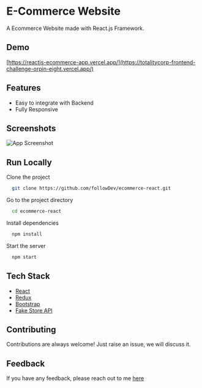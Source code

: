 # E-Commerce Website

A Ecommerce Website made with React.js Framework.


## Demo

[https://reactjs-ecommerce-app.vercel.app/](https://totalitycorp-frontend-challenge-orpin-eight.vercel.app/)

## Features

- Easy to integrate with Backend
- Fully Responsive


## Screenshots

![App Screenshot]()



## Run Locally

Clone the project

```bash
  git clone https://github.com/followDev/ecommerce-react.git
```

Go to the project directory

```bash
  cd ecommerce-react
```

Install dependencies

```bash
  npm install
```

Start the server

```bash
  npm start
```



## Tech Stack

* [React](https://reactjs.org/)
* [Redux](https://redux.js.org/)
* [Bootstrap](https://getbootstrap.com/)
* [Fake Store API](https://fakestoreapi.com/)

## Contributing

Contributions are always welcome!
Just raise an issue, we will discuss it.


## Feedback

If you have any feedback, please reach out to me [here](https://github.com/followDev)


